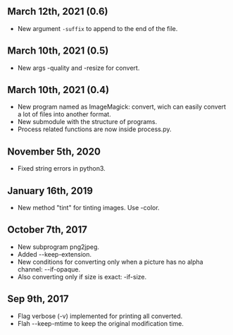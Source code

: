 ## March 12th, 2021 (0.6)
* New argument `-suffix` to append to the end of the file.

## March 10th, 2021 (0.5)
* New args -quality and -resize for convert.

## March 10th, 2021 (0.4)
* New program named as ImageMagick: convert, wich can easily convert a lot of files into another format.
* New submodule with the structure of programs.
* Process related functions are now inside process.py.

## November 5th, 2020
* Fixed string errors in python3.

## January 16th, 2019
* New method "tint" for tinting images. Use -color.

## October 7th, 2017
* New subprogram png2jpeg.
* Added --keep-extension.
* New conditions for converting only when a picture has no alpha channel: --if-opaque.
* Also converting only if size is exact: -if-size.

## Sep 9th, 2017
* Flag verbose (-v) implemented for printing all converted.
* Flah --keep-mtime to keep the original modification time.
